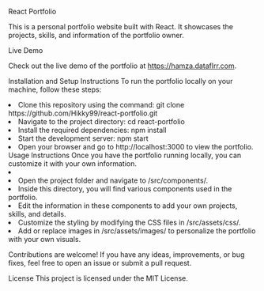 React Portfolio

This is a personal portfolio website built with React. It showcases the projects, skills, and information of the portfolio owner.

Live Demo

Check out the live demo of the portfolio at https://hamza.dataflrr.com.

Installation and Setup Instructions
To run the portfolio locally on your machine, follow these steps:
<li>
Clone this repository using the command: git clone https://github.com/Hikky99/react-portfolio.git
</li>
<li>
Navigate to the project directory: cd react-portfolio
</li>
<li>
  Install the required dependencies: npm install
</li>
<li>
  Start the development server: npm start
</li>
<li>Open your browser and go to http://localhost:3000 to view the portfolio.
</li>
  Usage Instructions
  </li>
Once you have the portfolio running locally, you can customize it with your own information.

<li>
  
<li>Open the project folder and navigate to /src/components/.</li>
<li>Inside this directory, you will find various components used in the portfolio.</li>
<li>Edit the information in these components to add your own projects, skills, and details.</li>
<li>Customize the styling by modifying the CSS files in /src/assets/css/.</li>
<li>Add or replace images in /src/assets/images/ to personalize the portfolio with your own visuals.
  </li>

  
Contributions are welcome! If you have any ideas, improvements, or bug fixes, feel free to open an issue or submit a pull request.

License
This project is licensed under the MIT License.
